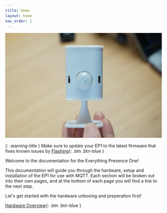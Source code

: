 ```yaml
---
title: Home
layout: home
nav_order: 1
---
```


![Everything Presence One](images/assembly-complete.jpg)

{: .warning-title }
Make sure to update your EP1 to the latest firmware that fixes known issues by [Flashing](https://everythingsmarthome.github.io/everything-presence-one/flashing.html){: .btn .btn-blue }


Welcome to the documentation for the Everything Presence One!

This documentation will guide you through the hardware, setup and installation of the EP1 for use with MQTT. Each section will be broken out into their own pages, and at the bottom of each page you will find a link to the next step.

Let's get started with the hardware unboxing and preperation first!

[Hardware Overview](http://everythingsmarthome.github.io/everything-presence-one/hardware-overview.html){: .btn .btn-blue }
